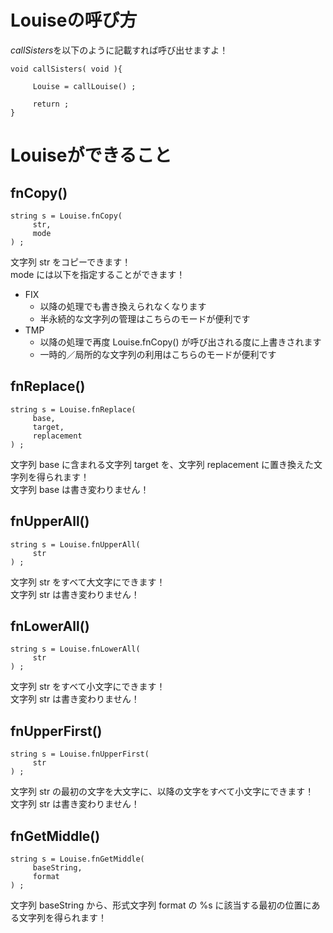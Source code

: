 # Louiseの呼び方

*callSisters*を以下のように記載すれば呼び出せますよ！
```
void callSisters( void ){

     Louise = callLouise() ;

     return ;
}
```

# Louiseができること
## fnCopy()
```
string s = Louise.fnCopy(
     str,
     mode
) ;
```
文字列 str をコピーできます！  
mode には以下を指定することができます！
* FIX
     * 以降の処理でも書き換えられなくなります
     * 半永続的な文字列の管理はこちらのモードが便利です
* TMP
     * 以降の処理で再度 Louise.fnCopy() が呼び出される度に上書きされます
     * 一時的／局所的な文字列の利用はこちらのモードが便利です

## fnReplace()
```
string s = Louise.fnReplace(
     base,
     target,
     replacement
) ;
```
文字列 base に含まれる文字列 target を、文字列 replacement に置き換えた文字列を得られます！  
文字列 base は書き変わりません！

## fnUpperAll()
```
string s = Louise.fnUpperAll(
     str
) ;
```
文字列 str をすべて大文字にできます！  
文字列 str は書き変わりません！

## fnLowerAll()
```
string s = Louise.fnLowerAll(
     str
) ;
```
文字列 str をすべて小文字にできます！  
文字列 str は書き変わりません！

## fnUpperFirst()
```
string s = Louise.fnUpperFirst(
     str
) ;
```
文字列 str の最初の文字を大文字に、以降の文字をすべて小文字にできます！  
文字列 str は書き変わりません！

## fnGetMiddle()
```
string s = Louise.fnGetMiddle(
     baseString,
     format
) ;
```
文字列 baseString から、形式文字列 format の %s に該当する最初の位置にある文字列を得られます！
